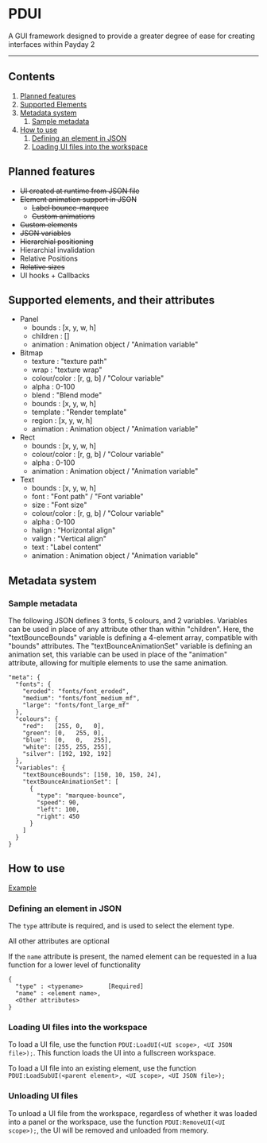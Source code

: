 # PDUI

A GUI framework designed to provide a greater degree of ease for creating interfaces within Payday 2

---

## Contents

1. [Planned features](#planned-features)
2. [Supported Elements](#supported-elements-and-their-attributes)
3. [Metadata system](#metadata-system)
    1. [Sample metadata](#sample-metadata)
4. [How to use](#how-to-use)
    1. [Defining an element in JSON](#defining-an-element-in-json)
    2. [Loading UI files into the workspace](#loading-ui-files-into-the-workspace)

## Planned features
- ~~UI created at runtime from JSON file~~
- ~~Element animation support in JSON~~
    - ~~Label bounce-marquee~~
    - ~~Custom animations~~
- ~~Custom elements~~
- ~~JSON variables~~
- ~~Hierarchial positioning~~
- Hierarchial invalidation
- Relative Positions
- ~~Relative sizes~~
- UI hooks + Callbacks

## Supported elements, and their attributes
- Panel
    - bounds : [x, y, w, h]
    - children : []
    - animation : Animation object / "Animation variable"
- Bitmap
    - texture : "texture path"
    - wrap : "texture wrap"
    - colour/color : [r, g, b] / "Colour variable"
    - alpha : 0-100
    - blend : "Blend mode"
    - bounds : [x, y, w, h]
    - template : "Render template"
    - region : [x, y, w, h]
    - animation : Animation object / "Animation variable"
- Rect
    - bounds : [x, y, w, h]
    - colour/color : [r, g, b] / "Colour variable"
    - alpha : 0-100
    - animation : Animation object / "Animation variable"
- Text
    - bounds : [x, y, w, h]
    - font : "Font path" / "Font variable"
    - size : "Font size"
    - colour/color : [r, g, b] / "Colour variable"
    - alpha : 0-100
    - halign : "Horizontal align"
    - valign : "Vertical align"
    - text : "Label content"
    - animation : Animation object / "Animation variable"

## Metadata system

### Sample metadata

The following JSON defines 3 fonts, 5 colours, and 2 variables.
Variables can be used in place of any attribute other than within "children".
Here, the "textBounceBounds" variable is defining a 4-element array, compatible with "bounds" attributes.
The "textBounceAnimationSet" variable is defining an animation set, this variable can be used in place of the "animation"
attribute, allowing for multiple elements to use the same animation.

```
"meta": {
  "fonts": {
    "eroded": "fonts/font_eroded",
    "medium": "fonts/font_medium_mf",
    "large": "fonts/font_large_mf"
  },
  "colours": {
    "red":   [255, 0,   0],
    "green": [0,   255, 0],
    "blue":  [0,   0,   255],
    "white": [255, 255, 255],
    "silver": [192, 192, 192]
  },
  "variables": {
    "textBounceBounds": [150, 10, 150, 24],
    "textBounceAnimationSet": [
      {
        "type": "marquee-bounce",
        "speed": 90,
        "left": 100,
        "right": 450
      }
    ]
  }
}
```

## How to use

[Example](example/)

### Defining an element in JSON

The `type` attribute is required, and is used to select the element type.

All other attributes are optional

If the `name` attribute is present, the named element can be requested in a lua function for a lower level of functionality

```
{
  "type" : <typename>       [Required]
  "name" : <element name>,
  <Other attributes>
}
```

### Loading UI files into the workspace

To load a UI file, use the function `PDUI:LoadUI(<UI scope>, <UI JSON file>);`. This function loads the UI into a fullscreen workspace.

To load a UI file into an existing element, use the function `PDUI:LoadSubUI(<parent element>, <UI scope>, <UI JSON file>);`

### Unloading UI files

To unload a UI file from the workspace, regardless of whether it was loaded into a panel or the workspace, use the function `PDUI:RemoveUI(<UI scope>);`,
the UI will be removed and unloaded from memory.